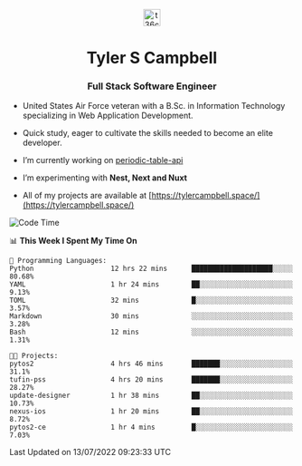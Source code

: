 <p align="center">
<a href="https://www.linkedin.com/in/t36campbell" target="blank"><img align="center" src="https://ik.imagekit.io/t36campbell/Portfolio/linkedin.png.original_m8bbGgPh6.png" alt="t36campbell" height="30" width="30" /></a>
</p>
<h1 align="center">Tyler S Campbell</h1>
<h3 align="center">Full Stack Software Engineer</h3>

* United States Air Force veteran with a B.Sc. in Information Technology specializing in Web Application Development. 

* Quick study, eager to cultivate the skills needed to become an elite developer.

* I’m currently working on [periodic-table-api](https://github.com/t36campbell/periodic-table-api)

* I’m experimenting with **Nest, Next and Nuxt**

* All of my projects are available at [https://tylercampbell.space/](https://tylercampbell.space/)

<!--START_SECTION:waka-->
![Code Time](http://img.shields.io/badge/Code%20Time-1%2C705%20hrs%2044%20mins-blue)

📊 **This Week I Spent My Time On** 

```text
💬 Programming Languages: 
Python                   12 hrs 22 mins      ████████████████████░░░░░   80.68% 
YAML                     1 hr 24 mins        ██░░░░░░░░░░░░░░░░░░░░░░░   9.13% 
TOML                     32 mins             █░░░░░░░░░░░░░░░░░░░░░░░░   3.57% 
Markdown                 30 mins             ░░░░░░░░░░░░░░░░░░░░░░░░░   3.28% 
Bash                     12 mins             ░░░░░░░░░░░░░░░░░░░░░░░░░   1.31%

🐱‍💻 Projects: 
pytos2                   4 hrs 46 mins       ███████░░░░░░░░░░░░░░░░░░   31.1% 
tufin-pss                4 hrs 20 mins       ███████░░░░░░░░░░░░░░░░░░   28.27% 
update-designer          1 hr 38 mins        ██░░░░░░░░░░░░░░░░░░░░░░░   10.73% 
nexus-ios                1 hr 20 mins        ██░░░░░░░░░░░░░░░░░░░░░░░   8.72% 
pytos2-ce                1 hr 4 mins         █░░░░░░░░░░░░░░░░░░░░░░░░   7.03%

```


 Last Updated on 13/07/2022 09:23:33 UTC
<!--END_SECTION:waka-->
